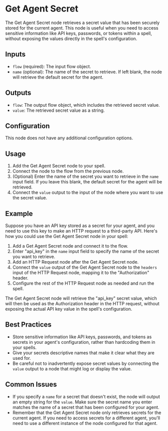 # Get Agent Secret

The Get Agent Secret node retrieves a secret value that has been securely stored for the current agent. This node is useful when you need to access sensitive information like API keys, passwords, or tokens within a spell, without exposing the values directly in the spell's configuration.

## Inputs

- `flow` (required): The input flow object.
- `name` (optional): The name of the secret to retrieve. If left blank, the node will retrieve the default secret for the agent.

## Outputs

- `flow`: The output flow object, which includes the retrieved secret value.
- `value`: The retrieved secret value as a string.

## Configuration

This node does not have any additional configuration options.

## Usage

1. Add the Get Agent Secret node to your spell.
2. Connect the node to the flow from the previous node.
3. (Optional) Enter the name of the secret you want to retrieve in the `name` input field. If you leave this blank, the default secret for the agent will be retrieved.
4. Connect the `value` output to the input of the node where you want to use the secret value.

## Example

Suppose you have an API key stored as a secret for your agent, and you need to use this key to make an HTTP request to a third-party API. Here's how you could use the Get Agent Secret node in your spell:

1. Add a Get Agent Secret node and connect it to the flow.
2. Enter "api_key" in the `name` input field to specify the name of the secret you want to retrieve.
3. Add an HTTP Request node after the Get Agent Secret node.
4. Connect the `value` output of the Get Agent Secret node to the `headers` input of the HTTP Request node, mapping it to the "Authorization" header.
5. Configure the rest of the HTTP Request node as needed and run the spell.

The Get Agent Secret node will retrieve the "api_key" secret value, which will then be used as the Authorization header in the HTTP request, without exposing the actual API key value in the spell's configuration.

## Best Practices

- Store sensitive information like API keys, passwords, and tokens as secrets in your agent's configuration, rather than hardcoding them in your spells.
- Give your secrets descriptive names that make it clear what they are used for.
- Be careful not to inadvertently expose secret values by connecting the `value` output to a node that might log or display the value.

## Common Issues

- If you specify a `name` for a secret that doesn't exist, the node will output an empty string for the `value`. Make sure the secret name you enter matches the name of a secret that has been configured for your agent.
- Remember that the Get Agent Secret node only retrieves secrets for the current agent. If you need to access secrets for a different agent, you'll need to use a different instance of the node configured for that agent.